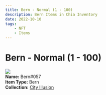 ```yaml
---
title: Bern - Normal (1 - 100)
description: Bern Items in Chia Inventory
date: 2022-10-10
tags:
    - NFT
    - Items
---
```


# Bern - Normal (1 - 100)
<div class="item_thumbnail">
<img loading="lazy" src="https://a5zas7p4cmxy6ghw4nitr7aadfzggvid2egfywzdzygio2wm.arweave.net/B3IJffwTL48Y9u_NROPwAGXJjVQPRDFxbI84Mh2_rMs"><br/>
<div><strong>Name:</strong> Bern#057</div>
<div><strong>Item Type:</strong> Bern</div>
<div><strong>Collection:</strong> <a href="https://www.spacescan.io/xch/nft/collection/col1lend2dcn558km4wcwta4xnkfv3xpcmlp9kyt0m909emvfxechlyqdl5ndg">City Illusion</a></div>
</div>

